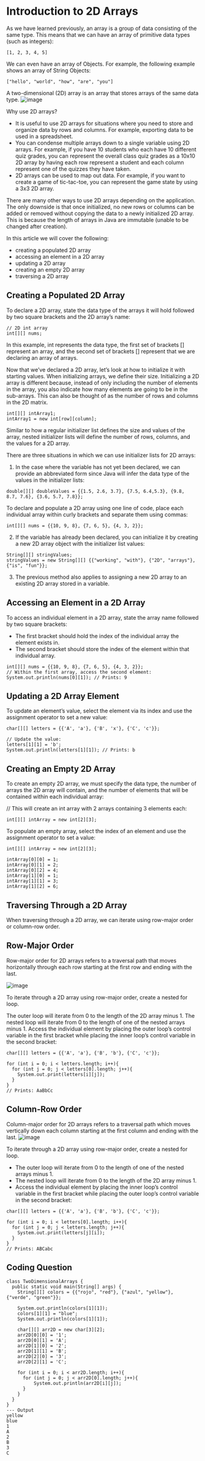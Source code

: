# Introduction to 2D Arrays

As we have learned previously, an array is a group of data consisting of the same type. 
This means that we can have an array of primitive data types (such as integers):
 ```
[1, 2, 3, 4, 5]
```
We can even have an array of Objects. For example, the following example shows an array of String Objects:
```
["hello", "world", "how", "are", "you"]
```
A two-dimensional (2D) array is an array that stores arrays of the same data type.
![image](https://github.com/user-attachments/assets/1092408f-5305-484b-975d-c18b0545b615)

Why use 2D arrays?

* It is useful to use 2D arrays for situations where you need to store and organize data by rows and columns. For example, exporting data to be used in a spreadsheet.
* You can condense multiple arrays down to a single variable using 2D arrays. For example, if you have 10 students who each have 10 different quiz grades, you can represent the overall class quiz grades as a 10x10 2D array by having each row represent a student and each column represent one of the quizzes they have taken.
* 2D arrays can be used to map out data. For example, if you want to create a game of tic-tac-toe, you can represent the game state by using a 3x3 2D array.

There are many other ways to use 2D arrays depending on the application. The only downside is that once 
initialized, no new rows or columns can be added or removed without copying the data to a newly initialized 
2D array. This is because the length of arrays in Java are immutable (unable to be changed after creation).

In this article we will cover the following:

* creating a populated 2D array
* accessing an element in a 2D array
* updating a 2D array
* creating an empty 2D array
* traversing a 2D array

## Creating a Populated 2D Array
To declare a 2D array, state the data type of the arrays it will hold followed by two square brackets and the 2D array’s name:
```
// 2D int array
int[][] nums;
```
In this example, int represents the data type, the first set of brackets [] represent an array, and 
the second set of brackets [] represent that we are declaring an array of arrays.

Now that we’ve declared a 2D array, let’s look at how to initialize it with starting values. When initializing arrays, we define 
their size. Initializing a 2D array is different because, instead of only including the number of elements in the array, you also 
indicate how many elements are going to be in the sub-arrays. This can also be thought of as the number of rows and columns in the 2D matrix.
```
int[][] intArray1;
intArray1 = new int[row][column];
```
Similar to how a regular initializer list defines the size and values of the array, nested initializer lists will define the number of rows, columns, and the values for a 2D array.
 
There are three situations in which we can use initializer lists for 2D arrays:
1. In the case where the variable has not yet been declared, we can provide an abbreviated form since Java will infer the data type of the values in the initializer lists:
```
double[][] doubleValues = {{1.5, 2.6, 3.7}, {7.5, 6.4,5.3}, {9.8,  8.7, 7.6}, {3.6, 5.7, 7.8}};
```
To declare and populate a 2D array using one line of code, place each individual array within curly brackets and separate them using commas:
```
int[][] nums = {{10, 9, 8}, {7, 6, 5}, {4, 3, 2}}; 
```
2. If the variable has already been declared, you can initialize it by creating a new 2D array object with the initializer list values:
```
String[][] stringValues;
stringValues = new String[][] {{"working", "with"}, {"2D", "arrays"}, {"is", "fun"}};
```
3. The previous method also applies to assigning a new 2D array to an existing 2D array stored in a variable.



## Accessing an Element in a 2D Array
To access an individual element in a 2D array, state the array name followed by two square brackets:

* The first bracket should hold the index of the individual array the element exists in.
* The second bracket should store the index of the element within that individual array.
```
int[][] nums = {{10, 9, 8}, {7, 6, 5}, {4, 3, 2}}; 
// Within the first array, access the second element:
System.out.println(nums[0][1]); // Prints: 9
```

## Updating a 2D Array Element
To update an element’s value, select the element via its index and use the assignment operator to set a new value:
```
char[][] letters = {{'A', 'a'}, {'B', 'x'}, {'C', 'c'}};

// Update the value:
letters[1][1] = 'b';
System.out.println(letters[1][1]); // Prints: b
```

## Creating an Empty 2D Array
To create an empty 2D array, we must specify the data type, the number of arrays the 2D array will contain, and the number of elements that will be contained within each individual array:

// This will create an int array with 2 arrays containing 3 elements each:
```
int[][] intArray = new int[2][3];
```

To populate an empty array, select the index of an element and use the assignment operator to set a value:
```
int[][] intArray = new int[2][3];

intArray[0][0] = 1;
intArray[0][1] = 2;
intArray[0][2] = 4;
intArray[1][0] = 1;
intArray[1][1] = 3;
intArray[1][2] = 6;
```

## Traversing Through a 2D Array
When traversing through a 2D array, we can iterate using row-major order or column-row order.

## Row-Major Order
Row-major order for 2D arrays refers to a traversal path that moves horizontally through each row starting at the first row and ending with the last.

![image](https://github.com/user-attachments/assets/67a4c890-f328-4dbe-8350-bde438a6c5f0)

To iterate through a 2D array using row-major order, create a nested for loop.

The outer loop will iterate from 0 to the length of the 2D array minus 1.
The nested loop will iterate from 0 to the length of one of the nested arrays minus 1.
Access the individual element by placing the outer loop’s control variable in the first bracket while placing the inner loop’s control variable in the second bracket:
```
char[][] letters = {{'A', 'a'}, {'B', 'b'}, {'C', 'c'}};

for (int i = 0; i < letters.length; i++){
  for (int j = 0; j < letters[0].length; j++){
    System.out.print(letters[i][j]);
  }
}
// Prints: AaBbCc
```

## Column-Row Order
Column-major order for 2D arrays refers to a traversal path which moves vertically down each column starting at the first column and ending with the last.
![image](https://github.com/user-attachments/assets/86350bc6-b7d5-473a-852a-81c4690391e3)

To iterate through a 2D array using row-major order, create a nested for loop.

* The outer loop will iterate from 0 to the length of one of the nested arrays minus 1.
* The nested loop will iterate from 0 to the length of the 2D array minus 1.
* Access the individual element by placing the inner loop’s control variable in the first bracket while placing the outer loop’s control variable in the second bracket:
```
char[][] letters = {{'A', 'a'}, {'B', 'b'}, {'C', 'c'}};

for (int i = 0; i < letters[0].length; i++){
  for (int j = 0; j < letters.length; j++){
    System.out.print(letters[j][i]);
  }
}
// Prints: ABCabc
```

## Coding Question
```
class TwoDimensionalArrays {
  public static void main(String[] args) {
    String[][] colors = {{"rojo", "red"}, {"azul", "yellow"}, {"verde", "green"}};

    System.out.println(colors[1][1]);
    colors[1][1] = "blue";
    System.out.println(colors[1][1]);

    char[][] arr2D = new char[3][2];
    arr2D[0][0] = '1';
    arr2D[0][1] = 'A';
    arr2D[1][0] = '2';
    arr2D[1][1] = 'B';
    arr2D[2][0] = '3';
    arr2D[2][1] = 'C';

    for (int i = 0; i < arr2D.length; i++){
      for (int j = 0; j < arr2D[0].length; j++){
          System.out.println(arr2D[i][j]);
      }
    }
  }
}
--- Output
yellow
blue
1
A
2
B
3
C
```

